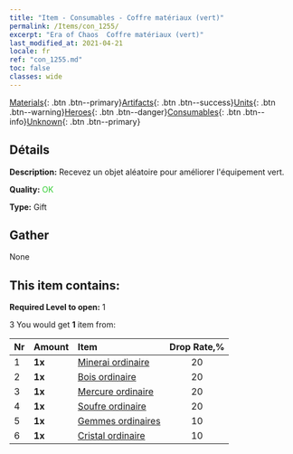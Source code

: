 ```yaml
---
title: "Item - Consumables - Coffre matériaux (vert)"
permalink: /Items/con_1255/
excerpt: "Era of Chaos  Coffre matériaux (vert)"
last_modified_at: 2021-04-21
locale: fr
ref: "con_1255.md"
toc: false
classes: wide
---
```

 [Materials](/fr/Items/){: .btn .btn--primary}[Artifacts](/fr/Items/Artifacts/){: .btn .btn--success}[Units](/fr/Items/Units/){: .btn .btn--warning}[Heroes](/fr/Items/Heroes/){: .btn .btn--danger}[Consumables](/fr/Items/Consumables/){: .btn .btn--info}[Unknown](/fr/Items/Unknown/){: .btn .btn--primary}

## Détails
 **Description:** Recevez un objet aléatoire pour améliorer l'équipement vert.

 **Quality:** <span style="color: #32CD32">OK</span>

 **Type:** Gift

## Gather

  None

## This item contains:

 **Required Level to open:** 1

 3 You would get **1** item  from:

  | Nr | Amount |     Item    | Drop Rate,% |
  |:---|:-------|:------------|:---------:|
  | 1 |  **1x** | [Minerai ordinaire](/fr/Items/mat_6/) | 20 | 
  | 2 |  **1x** | [Bois ordinaire](/fr/Items/mat_7/) | 20 | 
  | 3 |  **1x** | [Mercure ordinaire](/fr/Items/mat_8/) | 20 | 
  | 4 |  **1x** | [Soufre ordinaire](/fr/Items/mat_9/) | 20 | 
  | 5 |  **1x** | [Gemmes ordinaires](/fr/Items/mat_10/) | 10 | 
  | 6 |  **1x** | [Cristal ordinaire](/fr/Items/mat_11/) | 10 | 
